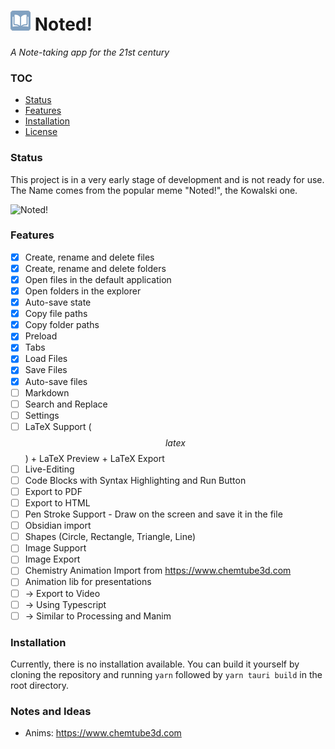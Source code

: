 # ![logo](src-tauri/icons/32x32.png) Noted!

_A Note-taking app for the 21st century_

### TOC

- [Status](#status)
- [Features](#features)
- [Installation](#installation)
- [License](LICENSE)

### Status

This project is in a very early stage of development and is not ready for use.
The Name comes from the popular meme "Noted!", the Kowalski one.

![Noted!](https://i.kym-cdn.com/entries/icons/original/000/036/325/kowalskicover.jpg)

### Features

- [x] Create, rename and delete files
- [x] Create, rename and delete folders
- [x] Open files in the default application
- [x] Open folders in the explorer
- [x] Auto-save state
- [x] Copy file paths
- [x] Copy folder paths
- [x] Preload
- [x] Tabs
- [x] Load Files
- [x] Save Files
- [x] Auto-save files
- [ ] Markdown
- [ ] Search and Replace
- [ ] Settings
- [ ] LaTeX Support ($$latex$$) + LaTeX Preview + LaTeX Export
- [ ] Live-Editing
- [ ] Code Blocks with Syntax Highlighting and Run Button
- [ ] Export to PDF
- [ ] Export to HTML
- [ ] Pen Stroke Support - Draw on the screen and save it in the file
- [ ] Obsidian import
- [ ] Shapes (Circle, Rectangle, Triangle, Line)
- [ ] Image Support
- [ ] Image Export
- [ ] Chemistry Animation Import from https://www.chemtube3d.com
- [ ] Animation lib for presentations
- [ ] -> Export to Video
- [ ] -> Using Typescript 
- [ ] -> Similar to Processing and Manim

### Installation

Currently, there is no installation available. You can build it yourself by cloning the repository and running `yarn`
followed by `yarn tauri build` in the root directory.

### Notes and Ideas
- Anims: https://www.chemtube3d.com